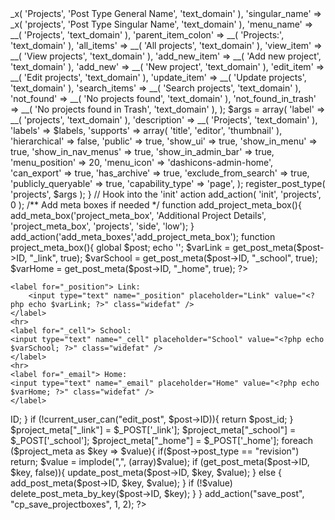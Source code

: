 <?php

function projects() {

	$labels = array(
		'name'                => _x( 'Projects', 'Post Type General Name', 'text_domain' ),
		'singular_name'       => _x( 'projects', 'Post Type Singular Name', 'text_domain' ),
		'menu_name'           => __( 'Projects', 'text_domain' ),
		'parent_item_colon'   => __( 'Projects:', 'text_domain' ),
		'all_items'           => __( 'All projects', 'text_domain' ),
		'view_item'           => __( 'View projects', 'text_domain' ),
		'add_new_item'        => __( 'Add new project', 'text_domain' ),
		'add_new'             => __( 'New project', 'text_domain' ),
		'edit_item'           => __( 'Edit projects', 'text_domain' ),
		'update_item'         => __( 'Update projects', 'text_domain' ),
		'search_items'        => __( 'Search projects', 'text_domain' ),
		'not_found'           => __( 'No projects found', 'text_domain' ),
		'not_found_in_trash'  => __( 'No projects found in Trash', 'text_domain' ),
	);
	$args = array(
		'label'               => __( 'projects', 'text_domain' ),
		'description'         => __( 'Projects', 'text_domain' ),
		'labels'              => $labels,
		'supports'            => array( 'title', 'editor', 'thumbnail' ),
		'hierarchical'        => false,
		'public'              => true,
		'show_ui'             => true,
		'show_in_menu'        => true,
		'show_in_nav_menus'   => true,
		'show_in_admin_bar'   => true,
		'menu_position'       => 20,
		'menu_icon'           => 'dashicons-admin-home',
		'can_export'          => true,
		'has_archive'         => true,
		'exclude_from_search' => true,
		'publicly_queryable'  => true,
		'capability_type'     => 'page',
	);
	register_post_type( 'projects', $args );

}

// Hook into the 'init' action
add_action( 'init', 'projects', 0 );

/** Add meta boxes if needed */

function add_project_meta_box(){
	add_meta_box('project_meta_box', 'Additional Project Details', 'project_meta_box', 'projects', 'side', 'low');
} add_action('add_meta_boxes','add_project_meta_box');

function project_meta_box(){
	global $post;
	echo '<input type="hidden" name="project_meta_noncename" id="project_meta_noncename" value="' . wp_create_nonce(plugin_basename(__FILE__)) . '" />';
	$varLink = get_post_meta($post->ID, "_link", true);
	$varSchool = get_post_meta($post->ID, "_school", true);
	$varHome = get_post_meta($post->ID, "_home", true);

	?>
	<label for="_position">	Link:
		<input type="text" name="_position" placeholder="Link" value="<?php echo $varLink; ?>" class="widefat" />
	</label>
	<hr>
	<label for="_cell"> School:
	<input type="text" name="_cell" placeholder="School" value="<?php echo $varSchool; ?>" class="widefat" />
	</label>
	<hr>
	<label for="_email"> Home:
	<input type="text" name="_email" placeholder="Home" value="<?php echo $varHome; ?>" class="widefat" />
	</label>
<?php
}
function cp_save_projectboxes($post_id, $post){

	if (!wp_verify_nonce($_POST["mass_meta_noncename"], plugin_basename(__FILE__))) {
		return $post->ID;
	}

	if (!current_user_can("edit_post", $post->ID)){
		return $post_id;
	}
	
	$project_meta["_link"] = $_POST['_link'];
	$project_meta["_school"] = $_POST['_school'];
	$project_meta["_home"] = $_POST['_home'];
	
	
	foreach ($project_meta as $key => $value){
		if($post->post_type == "revision") return;
		$value = implode(",", (array)$value);
		if (get_post_meta($post->ID, $key, false)){
			update_post_meta($post->ID, $key, $value);
		} else {
			add_post_meta($post->ID, $key, $value);
		}
		if (!$value) delete_post_meta_by_key($post->ID, $key);
	}

}
add_action("save_post", "cp_save_projectboxes", 1, 2);

?>